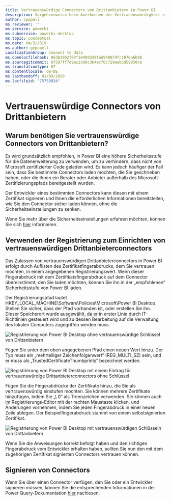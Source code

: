 ```yaml
---
title: Vertrauenswürdige Connectors von Drittanbietern in Power BI
description: Vorgehensweise beim Anerkennen der Vertrauenswürdigkeit eines signierten Drittanbieterconnectors in Power BI
author: cpopell
ms.reviewer: ''
ms.service: powerbi
ms.subservice: powerbi-desktop
ms.topic: conceptual
ms.date: 04/3/2019
ms.author: gepopell
LocalizationGroup: Connect to data
ms.openlocfilehash: 05db20b2f83f10409339fad949874fc1076a6b98
ms.sourcegitcommit: 97597ff7d9ac2c08c364ecf0c729eab5d59850ce
ms.translationtype: HT
ms.contentlocale: de-DE
ms.lasthandoff: 01/09/2020
ms.locfileid: "75759834"
---
```

# <a name="trusted-third-party-connectors"></a>Vertrauenswürdige Connectors von Drittanbietern

## <a name="why-do-you-need-trusted-third-party-connectors"></a>Warum benötigen Sie vertrauenswürdige Connectors von Drittanbietern?

Es wird grundsätzlich empfohlen, in Power BI eine höhere Sicherheitsstufe für die Datenerweiterung zu verwenden, um zu verhindern, dass nicht von Microsoft zertifizierter Code geladen wird. Es kann jedoch häufiger der Fall sein, dass Sie bestimmte Connectors laden möchten, die Sie geschrieben haben, oder die Ihnen ein Berater oder Anbieter außerhalb des Microsoft-Zertifizierungspfads bereitgestellt wurden.

Der Entwickler eines bestimmten Connectors kann diesen mit einem Zertifikat signieren und Ihnen die erforderlichen Informationen bereitstellen, wie Sie den Connector sicher laden können, ohne die Sicherheitseinstellungen zu senken.

Wenn Sie mehr über die Sicherheitseinstellungen erfahren möchten, können Sie sich [hier](https://docs.microsoft.com/power-bi/desktop-connector-extensibility) informieren.

## <a name="using-the-registry-to-trust-third-party-connectors"></a>Verwenden der Registrierung zum Einrichten von vertrauenswürdigen Drittanbieterconnectors

Das Zulassen von vertrauenswürdigen Drittanbieterconnectors in Power BI erfolgt durch Auflisten des Zertifikatfingerabdrucks, dem Sie vertrauen möchten, in einem angegebenen Registrierungswert. Wenn dieser Fingerabdruck mit dem Zertifikatsfingerabdruck auf dem Connector übereinstimmt, den Sie laden möchten, können Sie ihn in der „empfohlenen“ Sicherheitsstufe von Power BI laden. 

Der Registrierungspfad lautet HKEY_LOCAL_MACHINE\Software\Policies\Microsoft\Power BI Desktop. Stellen Sie sicher, dass der Pfad vorhanden ist, oder erstellen Sie ihn. Dieser Speicherort wurde ausgewählt, da er in erster Linie durch IT-Richtlinien gesteuert wird und zu dessen Bearbeitung auf die Verwaltung des lokalen Computers zugegriffen werden muss. 

![Registrierung von Power BI Desktop ohne vertrauenswürdige Schlüssel von Drittanbietern](media/desktop-trusted-third-party-connectors/desktoptrustedthird1.png)

Fügen Sie unter dem oben angegebenen Pfad einen neuen Wert hinzu. Der Typ muss ein „mehrteiliger Zeichenfolgenwert“ (REG_MULTI_SZ) sein, und er muss als „TrustedCertificateThumbprints“ bezeichnet werden. 

![Registrierung von Power BI Desktop mit einem Eintrag für vertrauenswürdige Drittanbieterconnectors ohne Schlüssel](media/desktop-trusted-third-party-connectors/desktoptrustedthird2.png)

Fügen Sie die Fingerabdrücke der Zertifikate hinzu, die Sie als vertrauenswürdig einstufen möchten. Sie können mehrere Zertifikate hinzufügen, indem Sie „\ 0“ als Trennzeichen verwenden. Sie können auch im Registrierungs-Editor mit der rechten Maustaste klicken, und Änderungen vornehmen, indem Sie jeden Fingerabdruck in einer neuen Zeile ablegen. Der Beispielfingerabdruck stammt von einem selbstsignierten Zertifikat. 

 ![Registrierung von Power BI Desktop mit vertrauenswürdigen Schlüsseln von Drittanbietern](media/desktop-trusted-third-party-connectors/desktoptrustedthird3.png)

Wenn Sie die Anweisungen korrekt befolgt haben und den richtigen Fingerabdruck vom Entwickler erhalten haben, sollten Sie nun den mit dem zugehörigen Zertifikat signierten Connectors vertrauen können.

## <a name="how-to-sign-connectors"></a>Signieren von Connectors

Wenn Sie über einen Connector verfügen, den Sie oder ein Entwickler signieren müssen, können Sie die entsprechenden Informationen in der Power Query-Dokumentation [hier](https://docs.microsoft.com/power-query/handlingconnectorsigning) nachlesen.
